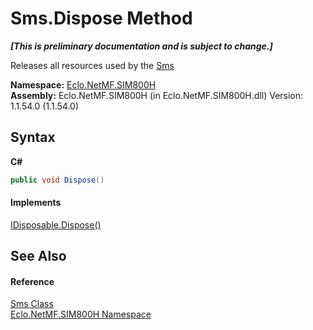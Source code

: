 # Sms.Dispose Method 
 _**\[This is preliminary documentation and is subject to change.\]**_

Releases all resources used by the <a href="T_Eclo_NetMF_SIM800H_Sms">Sms</a>

**Namespace:**&nbsp;<a href="N_Eclo_NetMF_SIM800H">Eclo.NetMF.SIM800H</a><br />**Assembly:**&nbsp;Eclo.NetMF.SIM800H (in Eclo.NetMF.SIM800H.dll) Version: 1.1.54.0 (1.1.54.0)

## Syntax

**C#**<br />
``` C#
public void Dispose()
```


#### Implements
<a href="http://msdn2.microsoft.com/en-us/library/es4s3w1d" target="_blank">IDisposable.Dispose()</a><br />

## See Also


#### Reference
<a href="T_Eclo_NetMF_SIM800H_Sms">Sms Class</a><br /><a href="N_Eclo_NetMF_SIM800H">Eclo.NetMF.SIM800H Namespace</a><br />